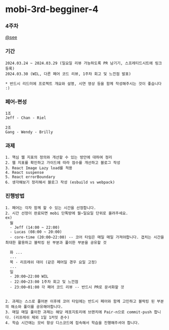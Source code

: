 # mobi-3rd-begginer-4
### 4주차
<a href="https://lyrical-brain-e0f.notion.site/mobi-beginner-week-4-27ea4bdc6e3140e3a88355574d1ddeab?pvs=4">@see</a>

### 기간
```
2024.03.24 ~ 2024.03.29 (일요일 리뷰 가능하도록 PR 남기기, 스프레티드시트에 링크 등록)
2024.03.30 (WIL, 다른 페어 코드 리뷰, 1주차 회고 및 느낀점 발표)

* 반드시 리드미에 프로젝트 개요와 설명, 시연 영상 등을 함께 작성해주시는 것이 좋습니다 :)
```

### 페어-편성
```
1조
Jeff - Chan - Riel

2조
Gang - Wendy - Brilly
```

### 과제
```
1. 핵심 웹 지표의 정의와 개선할 수 있는 방안에 대하여 정리
2. 웹 지표를 확인하고 가이드에 따라 점수를 개선하고 블로그 작성
3. React Image Lazy load를 적용
4. React suspense
5. React errorBoundary
6. 생각해보기 정리해서 블로그 작성 (esbuild vs webpack)
```

### 진행방법
```
1. 페어는 각자 함께 할 수 있는 시간을 선정합니다.
2. 시간 선정이 완료되면 mobi 단톡방에 월~일요일 단위로 올려주세요.
ex)
  월 
  - Jeff (14:00 ~ 22:00)
  - Lucas (08:00 ~ 20:00)
  - core-time (20:00~22:00) -- 코어 타임은 매일 매일 가져야합니다. 겹치는 시간을 최대한 활용하고 블락킹 된 부분과 풀이한 부분을 공유할 것

  화 ...
  ...
  목 - 리프레쉬 데이 (같은 페어일 경우 요일 고정)
  ...
  일
  - 20:00~22:00 WIL
  - 22:00~23:00 1주차 회고 및 느낀점
  - 23:00~01:00 각 페어 코드 리뷰 -- 반드시 PR로 문서화할 것


2. 과제는 스스로 풀어본 이후에 코어 타임에는 반드시 페어와 함께 고민하고 블락킹 된 부분의 해소와 풀이를 공유해야합니다.
3. 매일 매일 풀이한 과제는 해당 레포지토리에 브랜치에 Pair-n으로 commit-push 합니다. (리프레쉬 제외 1일 1커밋 준수)
4. 학습 시간에는 모비 항상 디스코드에 접속해서 학습을 진행해주셔야 합니다.
```

